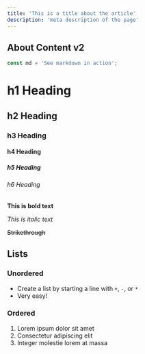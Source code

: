 ```yaml
---
title: 'This is a title about the article'
description: 'meta description of the page'
---
```


## About Content v2

```js
const md = 'See markdown in action';
```

# h1 Heading

## h2 Heading

### h3 Heading

#### h4 Heading

##### h5 Heading

###### h6 Heading

**This is bold text**

_This is italic text_

~~Strikethrough~~

## Lists

### Unordered

- Create a list by starting a line with `+`, `-`, or `*`
- Very easy!

### Ordered

1. Lorem ipsum dolor sit amet
2. Consectetur adipiscing elit
3. Integer molestie lorem at massa
